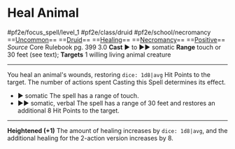 # Heal Animal
#pf2e/focus_spell/level_1 #pf2e/class/druid #pf2e/school/necromancy 
==[Uncommon](../../../rules/traits/uncommon.md)== ==[Druid](../../../rules/traits/druid.md)== ==[Healing](../../../rules/traits/healing.md)== ==[Necromancy](../../../rules/traits/necromancy.md)== ==[Positive](../../../rules/traits/positive.md)==
*Source* Core Rulebook pg. 399 3.0
**Cast** ► to ►► somatic
**Range** touch or 30 feet (see text); **Targets** 1 willing living animal creature

---
You heal an animal's wounds, restoring `dice: 1d8|avg` Hit Points to the target. The number of actions spent Casting this Spell determines its effect.
- ► somatic The spell has a range of touch.
- ►► somatic, verbal The spell has a range of 30 feet and restores an additional 8 Hit Points to the target.

<hr>

**Heightened (+1)** The amount of healing increases by `dice: 1d8|avg`, and the additional healing for the 2-action version increases by 8.